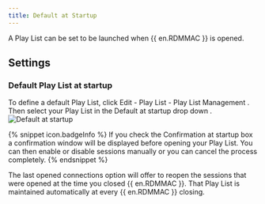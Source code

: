 ```yaml
---
title: Default at Startup
---
```

A Play List can be set to be launched when {{ en.RDMMAC }} is opened. 

## Settings 

### Default Play List at startup 

To define a default Play List, click Edit - Play List - Play List Management . Then select your Play List in the Default at startup drop down .  
![Default at startup](https://webdevolutions.azureedge.net/docs/en/rdm/mac/clip10124.png) 

{% snippet icon.badgeInfo %} 
If you check the Confirmation at startup box a confirmation window will be displayed before opening your Play List. You can then enable or disable sessions manually or you can cancel the process completely. 
{% endsnippet %}
 
The last opened connections option will offer to reopen the sessions that were opened at the time you closed {{ en.RDMMAC }}. That Play List is maintained automatically at every {{ en.RDMMAC }} closing. 

